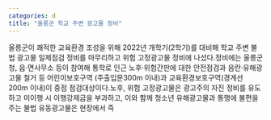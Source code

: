 ```yaml
---
categories: d
title: "울릉군 학교 주변 광고물 정비"
---
```

울릉군이 쾌적한 교육환경 조성을 위해 2022년 개학기(2학기)를 대비해 학교 주변 불법 광고물 일제점검 정비를 마무리하고 위험 고정광고물 정비에 나섰다.정비에는 울릉군청, 읍·면사무소 등이 참여해 통학로 인근 노후·위험간판에 대한 안전점검과 음란·유해광고물 철거 등 어린이보호구역 (주출입문300m 이내)과 교육환경보호구역(경계선 200m 이내)이 중점 점검대상이다.노후, 위험 고정광고물은 광고주의 자진 정비를 유도하고 미이행 시 이행강제금을 부과하고, 이와 함께 청소년 유해광고물과 통행에 불편을 주는 불법 유동광고물은 현장에서 즉